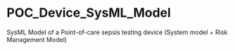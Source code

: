 # POC_Device_SysML_Model
SysML Model of a Point-of-care sepsis testing device (System model + Risk Management Model)
